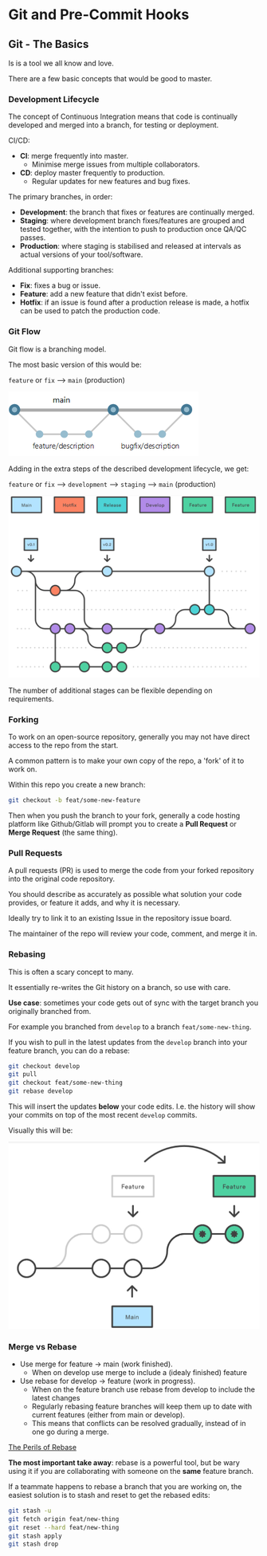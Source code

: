 # Git and Pre-Commit Hooks

## Git - The Basics

Is is a tool we all know and love.

There are a few basic concepts that would be good to master.

### Development Lifecycle

The concept of Continuous Integration means that code is
continually developed and merged into a branch, for testing
or deployment.

CI/CD:

- **CI**: merge frequently into master.
  - Minimise merge issues from multiple collaborators.
- **CD**: deploy master frequently to production.
  - Regular updates for new features and bug fixes.

The primary branches, in order:

- **Development**: the branch that fixes or features are continually merged.
- **Staging**: where development branch fixes/features are grouped and tested
  together, with the intention to push to production once QA/QC passes.
- **Production**: where staging is stabilised and released at intervals as actual
  versions of your tool/software.

Additional supporting branches:

- **Fix**: fixes a bug or issue.
- **Feature**: add a new feature that didn't exist before.
- **Hotfix**: if an issue is found after a production release is made, a hotfix
  can be used to patch the production code.

### Git Flow

Git flow is a branching model.

The most basic version of this would be:

`feature` or `fix` --> `main` (production)

![GitFlow](../images/git_flow.png)

Adding in the extra steps of the described development lifecycle, we get:

`feature` or `fix` --> `development` --> `staging` --> `main` (production)

![GitFlow](../images/git_flow_plus.png)

The number of additional stages can be flexible depending on requirements.

### Forking

To work on an open-source repository, generally you may not have
direct access to the repo from the start.

A common pattern is to make your own copy of the repo, a 'fork'
of it to work on.

Within this repo you create a new branch:

```bash
git checkout -b feat/some-new-feature
```

Then when you push the branch to your fork, generally a code hosting
platform like Github/Gitlab will prompt you to create a **Pull Request**
or **Merge Request** (the same thing).

### Pull Requests

A pull requests (PR) is used to merge the code from your forked
repository into the original code repository.

You should describe as accurately as possible what solution your
code provides, or feature it adds, and why it is necessary.

Ideally try to link it to an existing Issue in the repository issue board.

The maintainer of the repo will review your code, comment, and merge it in.

### Rebasing

This is often a scary concept to many.

It essentially re-writes the Git history on a branch, so
use with care.

**Use case**: sometimes your code gets out of sync with the target
branch you originally branched from.

For example you branched from `develop` to a branch `feat/some-new-thing`.

If you wish to pull in the latest updates from the `develop` branch into
your feature branch, you can do a rebase:

```bash
git checkout develop
git pull
git checkout feat/some-new-thing
git rebase develop
```

This will insert the updates **below** your code edits. I.e. the history
will show your commits on top of the most recent `develop` commits.

Visually this will be:

![Rebase](../images/rebase.png)

### Merge vs Rebase

- Use merge for feature → main (work finished).
  - When on develop use merge to include a (idealy finished) feature
- Use rebase for develop → feature (work in progress).
  - When on the feature branch use rebase from develop to include
    the latest changes
  - Regularly rebasing feature branches will keep them up to
    date with current features (either from main or develop).
  - This means that conflicts can be resolved gradually,
    instead of in one go during a merge.

[The Perils of Rebase](https://git-scm.com/book/en/v2/Git-Branching-Rebasing)

**The most important take away**: rebase is a powerful tool, but be wary using
it if you are collaborating with someone on the **same** feature branch.

If a teammate happens to rebase a branch that you are working on, the
easiest solution is to stash and reset to get the rebased edits:

```bash
git stash -u
git fetch origin feat/new-thing
git reset --hard feat/new-thing
git stash apply
git stash drop
```
